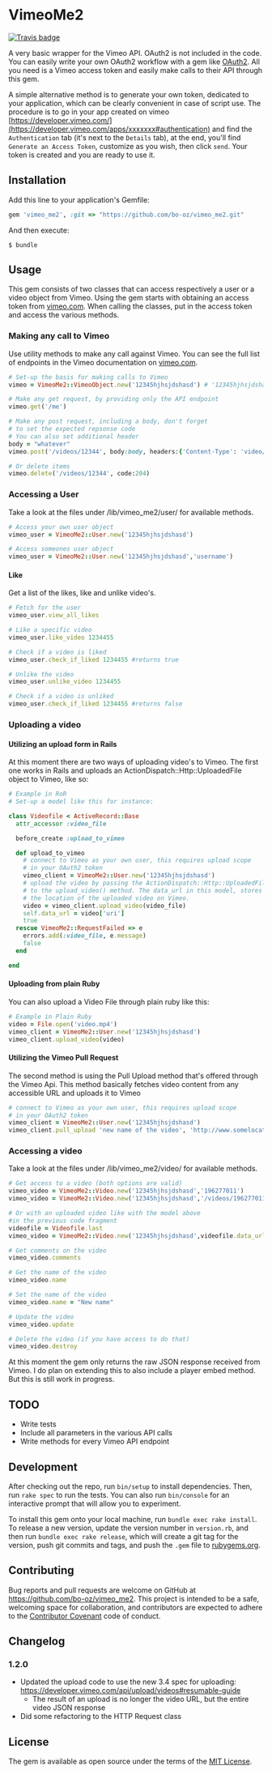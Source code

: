 # VimeoMe2

[![Travis badge](https://travis-ci.org/bo-oz/vimeo_me2.svg?branch=master)](https://travis-ci.org/bo-oz/vimeo_me2)

A very basic wrapper for the Vimeo API. OAuth2 is not included in the code. You can easily write your own OAuth2 workflow with a gem like [OAuth2](https://github.com/intridea/oauth2). All you need is a Vimeo access token and easily make calls to their API through this gem.

A simple alternative method is to generate your own token, dedicated to your application, which can be clearly convenient in case of script use.
The procedure is to go in your app created on vimeo [https://developer.vimeo.com/](https://developer.vimeo.com/apps/xxxxxxx#authentication) and find the `Authentication` tab (it's next to the `Details` tab),
at the end, you'll find `Generate an Access Token`, customize as you wish, then click `send`. Your token is created and you are ready to use it.

## Installation

Add this line to your application's Gemfile:

```ruby
gem 'vimeo_me2', :git => "https://github.com/bo-oz/vimeo_me2.git"
```

And then execute:

    $ bundle


## Usage

This gem consists of two classes that can access respectively a user or a video object from Vimeo. Using the gem starts with obtaining an access token from [vimeo.com](https://developer.vimeo.com). When calling the classes, put in the access token and access the various methods.

### Making any call to Vimeo
Use utility methods to make any call against Vimeo. You can see the full list of endpoints in the Vimeo documentation on [vimeo.com](https://developer.vimeo.com).

```ruby
# Set-up the basis for making calls to Vimeo
vimeo = VimeoMe2::VimeoObject.new('12345hjhsjdshasd') # '12345hjhsjdshasd' must be replace by a valid token

# Make any get request, by providing only the API endpoint
vimeo.get('/me')

# Make any post request, including a body, don't forget
# to set the expected repsonse code
# You can also set additional header
body = "whatever"
vimeo.post('/videos/12344', body:body, headers:{'Content-Type': 'video/mp4'}, code:201)

# Or delete items
vimeo.delete('/videos/12344', code:204)

```

### Accessing a User
Take a look at the files under /lib/vimeo_me2/user/ for available methods.

```ruby
# Access your own user object
vimeo_user = VimeoMe2::User.new('12345hjhsjdshasd')

# Access someones user object
vimeo_user = VimeoMe2::User.new('12345hjhsjdshasd','username')
```

#### Like
Get a list of the likes, like and unlike video's.

```ruby
# Fetch for the user
vimeo_user.view_all_likes

# Like a specific video
vimeo_user.like_video 1234455

# Check if a video is liked
vimeo_user.check_if_liked 1234455 #returns true

# Unlike the video
vimeo_user.unlike_video 1234455

# Check if a video is unliked
vimeo_user.check_if_liked 1234455 #returns false

```
### Uploading a video
#### Utilizing an upload form in Rails
At this moment there are two ways of uploading video's to Vimeo. The first one works in Rails and uploads an ActionDispatch::Http::UploadedFile object to Vimeo, like so:

```ruby
# Example in RoR
# Set-up a model like this for instance:

class Videofile < ActiveRecord::Base
  attr_accessor :video_file

  before_create :upload_to_vimeo

  def upload_to_vimeo
    # connect to Vimeo as your own user, this requires upload scope
    # in your OAuth2 token
    vimeo_client = VimeoMe2::User.new('12345hjhsjdshasd')
    # upload the video by passing the ActionDispatch::Http::UploadedFile
    # to the upload_video() method. The data_url in this model, stores
    # the location of the uploaded video on Vimeo.
    video = vimeo_client.upload_video(video_file)
    self.data_url = video['uri']
    true
  rescue VimeoMe2::RequestFailed => e
    errors.add(:video_file, e.message)
    false
  end

end
```
#### Uploading from plain Ruby
You can also upload a Video File through plain ruby like this:

```ruby
# Example in Plain Ruby
video = File.open('video.mp4')
vimeo_client = VimeoMe2::User.new('12345hjhsjdshasd')
vimeo_client.upload_video(video)


```
#### Utilizing the Vimeo Pull Request
The second method is using the Pull Upload method that's offered through the Vimeo Api. This method basically fetches video content from any accessible URL and uploads it to Vimeo

```ruby
# connect to Vimeo as your own user, this requires upload scope
# in your OAuth2 token
vimeo_client = VimeoMe2::User.new('12345hjhsjdshasd')
vimeo_client.pull_upload 'new name of the video', 'http://www.somelocation.com/video_content.mp4'
```

### Accessing a video
Take a look at the files under /lib/vimeo_me2/video/ for available methods.

```ruby
# Get access to a video (both options are valid)
vimeo_video = VimeoMe2::Video.new('12345hjhsjdshasd','196277011')
vimeo_video = VimeoMe2::Video.new('12345hjhsjdshasd','/videos/196277011')

# Or with an uploaded video like with the model above
#in the previous code fragment
videofile = Videofile.last
vimeo_video = VimeoMe2::Video.new('12345hjhsjdshasd',videofile.data_url)

# Get comments on the video
vimeo_video.comments

# Get the name of the video
vimeo_video.name

# Set the name of the video
vimeo_video.name = "New name"

# Update the video
vimeo_video.update

# Delete the video (if you have access to do that)
vimeo_video.destroy
```

At this moment the gem only returns the raw JSON response received from Vimeo. I do plan on extending this to also include a player embed method. But this is still work in progress.

## TODO

* Write tests
* Include all parameters in the various API calls
* Write methods for every Vimeo API endpoint

## Development

After checking out the repo, run `bin/setup` to install dependencies. Then, run `rake spec` to run the tests. You can also run `bin/console` for an interactive prompt that will allow you to experiment.

To install this gem onto your local machine, run `bundle exec rake install`. To release a new version, update the version number in `version.rb`, and then run `bundle exec rake release`, which will create a git tag for the version, push git commits and tags, and push the `.gem` file to [rubygems.org](https://rubygems.org).

## Contributing

Bug reports and pull requests are welcome on GitHub at https://github.com/bo-oz/vimeo_me2. This project is intended to be a safe, welcoming space for collaboration, and contributors are expected to adhere to the [Contributor Covenant](http://contributor-covenant.org) code of conduct.

## Changelog

### 1.2.0
* Updated the upload code to use the new 3.4 spec for uploading: https://developer.vimeo.com/api/upload/videos#resumable-guide
  * The result of an upload is no longer the video URL, but the entire video JSON response
* Did some refactoring to the HTTP Request class


## License

The gem is available as open source under the terms of the [MIT License](http://opensource.org/licenses/MIT).
